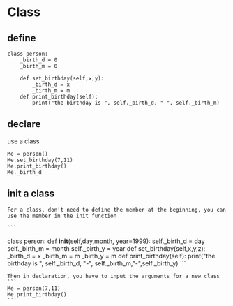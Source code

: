 # Class
## define

```
class person:
	_birth_d = 0
	_birth_m = 0

	def set_birthday(self,x,y):
		_birth_d = x
		_birth_m = m
	def print_birthday(self):
		print("the birthday is ", self._birth_d, "-", self._birth_m)
```


## declare

use a class
```
Me = person()
Me.set_birthday(7,11)
Me.print_birthday()
Me._birth_d
```

## init a class
	For a class, don't need to define the member at the beginning, you can use the member in the init function

	```
class person:
	def __init__(self,day,month, year=1999):
		self._birth_d = day
		self._birth_m = month 
		self._birth_y = year 
	def set_birthday(self,x,y,z):
		_birth_d = x
		_birth_m = m
		_birth_y = m
	def print_birthday(self):
		print("the birthday is ", self._birth_d, "-", self._birth_m,"-",self._birth_y)
	```

    Then in declaration, you have to input the arguments for a new class
	```
	Me = person(7,11)
	Me.print_birthday()
	```

    
		
